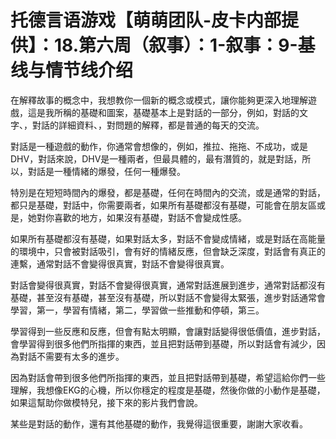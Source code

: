 # 托德言语游戏【萌萌团队-皮卡内部提供】：18.第六周（叙事）：1-叙事：9-基线与情节线介绍

在解釋故事的概念中，我想教你一個新的概念或模式，讓你能夠更深入地理解遊戲，這是我所稱的基礎和圖案，基礎基本上是對話的一部分，例如，對話的文字、，對話的詳細資料、，對問題的解釋，都是普通的每天的交流。

對話是一種遊戲的動作，你通常會想像的，例如，推拉、拖拖、不成功，或是DHV，對話來說，DHV是一種兩者，但最具體的，最有潛質的，就是對話，所以，對話是一種情緒的爆發，任何一種爆發。

特別是在短短時間內的爆發，都是基礎，任何在時間內的交流，或是通常的對話，都只是基礎，對話中，你需要兩者，如果所有基礎都沒有基礎，可能會在朋友區或是，她對你喜歡的地方，如果沒有基礎，對話不會變成性感。

如果所有基礎都沒有基礎，如果對話太多，對話不會變成情緒，或是對話在高能量的環境中，只會被對話吸引，會有好的情緒反應，但會缺乏深度，對話會有真正的連繫，通常對話不會變得很真實，對話不會變得很真實。

對話會變得很真實，對話不會變得很真實，通常對話進展到進步，通常對話都沒有基礎，甚至沒有基礎，甚至沒有基礎，所以對話不會變得太緊張，進步對話通常會學習，第一，學習有情緒，第二，學習做一些推動和停頓，第三。

學習得到一些反應和反應，但會有點太明顯，會讓對話變得很低價值，進步對話，會學習得到很多他們所指揮的東西，並且把對話帶到基礎，所以對話會有減少，因為對話不需要有太多的進步。

因為對話會帶到很多他們所指揮的東西，並且把對話帶到基礎，希望這給你們一些理解，我想像EKG的心機，所以你穩定的程度是基礎，然後你做的小動作是基礎，如果這幫助你做模特兒，接下來的影片我們會說。

某些是對話的動作，還有其他基礎的動作，我覺得這很重要，謝謝大家收看。